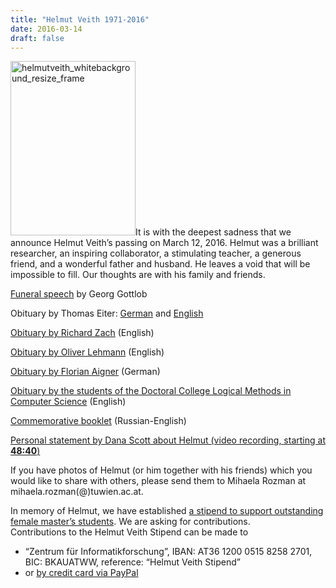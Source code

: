 ```yaml
---
title: "Helmut Veith 1971-2016"
date: 2016-03-14
draft: false
---
```

<p><img loading="lazy" class="alignright wp-image-4662" src="http://forsyte.at/wp-content/uploads/helmutveith_whitebackground_resize_frame-215x300.png" alt="helmutveith_whitebackground_resize_frame" width="200" height="279"/>It is with the deepest sadness that we announce Helmut Veith’s passing on March 12, 2016. Helmut was a brilliant researcher, an inspiring collaborator, a stimulating teacher, a generous friend, and a wonderful father and husband. He leaves a void that will be impossible to fill. Our thoughts are with his family and friends.<span id="more-4663"/></p>
<p><a href="http://www.vcla.at/wp-content/uploads/2016/03/Funeral-Speech-for-Helmut-Veith.pdf">Funeral speech</a> by Georg Gottlob</p>
<p>Obituary by Thomas Eiter: <a href="http://www.tuwien.ac.at/aktuelles/news_detail/article/10002/">German</a> and <a href="http://www.tuwien.ac.at/en/news/news_detail/article/10002/">English</a></p>
<p><a href="http://richardzach.org/2016/03/13/helmut-veith-1971-2016/">Obituary by Richard Zach</a> (English)</p>
<p><a href="http://www.oliverlehmann.at/2016/03/for-helmut-veith-1971-2016/">Obituary by Oliver Lehmann</a> (English)</p>
<p><a href="https://www.facebook.com/florian.aigner/posts/10153602879544037">Obituary by Florian Aigner</a> (German)</p>
<p><a href="http://www.vcla.at/wp-content/uploads/2016/03/dk_for_helmut.pdf">Obituary by the students of the Doctoral College Logical Methods in Computer Science</a> (English)</p>
<p><a href="http://www.vcla.at/wp-content/uploads/2016/03/commemorative_booklet_helmutveith.pdf">Commemorative booklet</a> (Russian-English)</p>
<p><a href="https://www.youtube.com/watch?v=Un7fdPpwnZU&amp;t=48m34s">Personal statement by Dana Scott about Helmut (video recording, starting at <strong>48:40</strong>)</a></p>
<p>If you have photos of Helmut (or him together with his friends) which you would like to share with others, please send them to Mihaela Rozman at mihaela.rozman(@)tuwien.ac.at.</p>
<p>In memory of Helmut, we have established <a href="http://www.forsyte.at/helmut-veith-stipend">a stipend to support outstanding female master’s students</a>. We are asking for contributions.<br/>
Contributions to the Helmut Veith Stipend can be made to</p>
<ul>
<li>“Zentrum für Informatikforschung”, IBAN: AT36 1200 0515 8258 2701, BIC: BKAUATWW, reference: “Helmut Veith Stipend”</li>
<li>or <a href="https://www.paypal.com/cgi-bin/webscr?cmd=_s-xclick&amp;hosted_button_id=WKNEJY6QAAPDY">by credit card via PayPal</a></li>
</ul>

